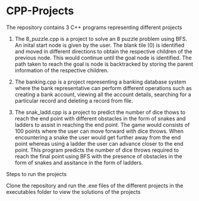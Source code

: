 # CPP-Projects

The repository contains 3 C++ programs representing different projects

1. The 8_puzzle.cpp is a project to solve an 8 puzzle problem using BFS. An inital start node is given by the user. The blank tile (0) is identified and moved in different directions to obtain the respective children of the previous node. This would continue until the goal node is identified. The path taken to reach the goal is node is backtracked by storing the parent information of the respective children.

2. The banking.cpp is a project representing a banking database system where the bank representative can perform different operations such as creating a bank account, viewing all the account details, searching for a particular record and deleting a record from file.
 
3. The snak_ladd.cpp is a project to predict the number of dice thows to reach the end point with different obstacles in the form of snakes and ladders to assist in reaching the end point. The game would consists of 100 points where the user can move forward with dice throws. When encountering a snake the user would get further away from the end point whereas using a ladder the user can advance closer to the end point. This program predicts the number of dice throws required to reach the final point using BFS with the presence of obstacles in the form of snakes and assitance in the form of ladders.


Steps to run the projects

Clone the repository and run the .exe files of the different projects in the executables folder to view the solutions of the projects
